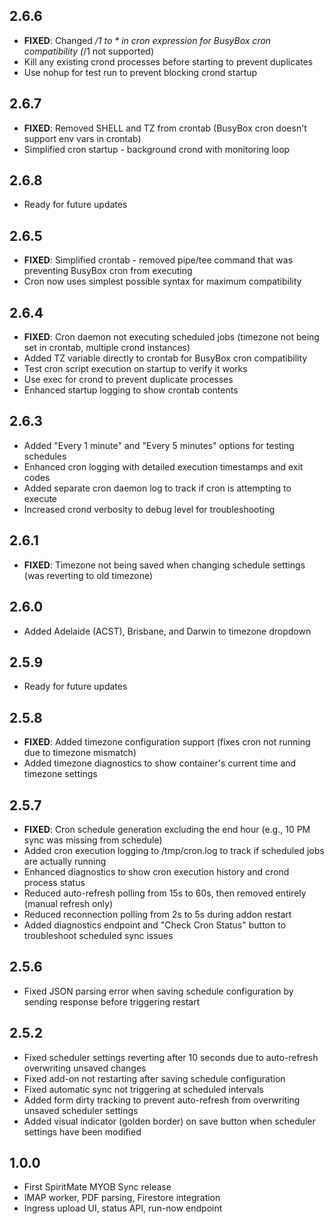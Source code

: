 <!-- https://developers.home-assistant.io/docs/add-ons/presentation#keeping-a-changelog -->

## 2.6.6

- **FIXED**: Changed */1 to * in cron expression for BusyBox cron compatibility (*/1 not supported)
- Kill any existing crond processes before starting to prevent duplicates
- Use nohup for test run to prevent blocking crond startup

## 2.6.7

- **FIXED**: Removed SHELL and TZ from crontab (BusyBox cron doesn't support env vars in crontab)
- Simplified cron startup - background crond with monitoring loop

## 2.6.8

- Ready for future updates

## 2.6.5

- **FIXED**: Simplified crontab - removed pipe/tee command that was preventing BusyBox cron from executing
- Cron now uses simplest possible syntax for maximum compatibility

## 2.6.4

- **FIXED**: Cron daemon not executing scheduled jobs (timezone not being set in crontab, multiple crond instances)
- Added TZ variable directly to crontab for BusyBox cron compatibility
- Test cron script execution on startup to verify it works
- Use exec for crond to prevent duplicate processes
- Enhanced startup logging to show crontab contents

## 2.6.3

- Added "Every 1 minute" and "Every 5 minutes" options for testing schedules
- Enhanced cron logging with detailed execution timestamps and exit codes
- Added separate cron daemon log to track if cron is attempting to execute
- Increased crond verbosity to debug level for troubleshooting

## 2.6.1

- **FIXED**: Timezone not being saved when changing schedule settings (was reverting to old timezone)

## 2.6.0

- Added Adelaide (ACST), Brisbane, and Darwin to timezone dropdown

## 2.5.9

- Ready for future updates

## 2.5.8

- **FIXED**: Added timezone configuration support (fixes cron not running due to timezone mismatch)
- Added timezone diagnostics to show container's current time and timezone settings

## 2.5.7

- **FIXED**: Cron schedule generation excluding the end hour (e.g., 10 PM sync was missing from schedule)
- Added cron execution logging to /tmp/cron.log to track if scheduled jobs are actually running
- Enhanced diagnostics to show cron execution history and crond process status
- Reduced auto-refresh polling from 15s to 60s, then removed entirely (manual refresh only)
- Reduced reconnection polling from 2s to 5s during addon restart
- Added diagnostics endpoint and "Check Cron Status" button to troubleshoot scheduled sync issues

## 2.5.6

- Fixed JSON parsing error when saving schedule configuration by sending response before triggering restart

## 2.5.2

- Fixed scheduler settings reverting after 10 seconds due to auto-refresh overwriting unsaved changes
- Fixed add-on not restarting after saving schedule configuration
- Fixed automatic sync not triggering at scheduled intervals
- Added form dirty tracking to prevent auto-refresh from overwriting unsaved scheduler settings
- Added visual indicator (golden border) on save button when scheduler settings have been modified

## 1.0.0

- First SpiritMate MYOB Sync release
- IMAP worker, PDF parsing, Firestore integration
- Ingress upload UI, status API, run-now endpoint
